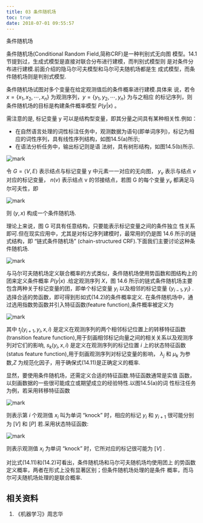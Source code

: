 ```yaml
---
title: 03 条件随机场
toc: true
date: 2018-07-01 09:55:57
---
```


条件随机场



条件随机场(Conditional Random Field,简称CRF)是一种判别式无向图 模型。14.1节提到过，生成式模型是直接对联合分布进行建模，而判别式模型则 是对条件分布进行建模.前面介绍的隐马尔可夫模型和马尔可夫随机场都是生 成式模型，而条件随机场则是判别式模型.

条件随机场试图对多个变量在给定观测值后的条件概率进行建模.具体来 说，若令 $x=\{x_1,x_2,\cdots,x_n\}$ 为观测序列，$y=\{y_1,y_2,\cdots ,y_n\}$ 为与之相应 的标记序列，则条件随机场的目标是构建条件概率模型 $P(y|x)$ 。

需注意的是, 标记变量 y 可以是结构型变量，即其分量之间具有某种相关性.例如：

- 在自然语言处理的词性标注任务中，观测数据为语句(即单词序列)，标记为相应的词性序列，具有线性序列结构，如图14.5(a)所示;
- 在语法分析任务中，输出标记则是语 法树，具有树形结构，如图14.5(b)所示.

![mark](http://images.iterate.site/blog/image/180701/l036b3bC6d.png?imageslim)



令 $G=\langle V,E\rangle$ 表示结点与标记变量 y 中元素一一对应的无向图， $y_v$ 表示与结点 $v$ 对应的标记变量， $n(v)$ 表示结点 v 的邻接结点，若图 G 的每个变量 $y_v$ 都满足马尔可夫性，即

![mark](http://images.iterate.site/blog/image/180701/ha11Aga73H.png?imageslim)

则 $(y,x)$ 构成一个条件随机场.

理论上来说，图 G 可具有任意结构，只要能表示标记变量之间的条件独立 性关系即可.但在现实应用中，尤其是对标记序列建模时，最常用的仍是图 14.6 所示的链式结构，即 “链式条件随机场” (chain-structured CRF).下面我们主要讨论这种条件随机场.

![mark](http://images.iterate.site/blog/image/180701/FFJ6bGH85e.png?imageslim)

与马尔可夫随机场定义联合概率的方式类似，条件随机场使用势函数和图结构上的团来定义条件概率 $P(y|x)$ .给定观测序列 $X$，图 14.6 所示的链式条件随机场主要包含两种关于标记变量的团，即单个标记变量 $y_i$ 以及相邻的标记变量 $\{y_{i-1},y_i\}$ .选择合适的势函数，即可得到形如式(14.2)的条件概率定义. 在条件随机场中，通过选用指数势函数并引入特征函数(feature function),条件概率被定义为

![mark](http://images.iterate.site/blog/image/180701/1K9maeLL2E.png?imageslim)

其中 $t_j(y_{i+1},y_i,x,i)$ 是定义在观测序列的两个相邻标记位置上的转移特征函数(transition feature function),用于刻画相邻标记向量之间的相关关系以及观测序列对它们的影响, $s_k(y_i,x,i)$ 是定义在观测序列的标记位置 $i$ 上的状态特征函数(status feature function),用于刻画观测序列对标记变量的影响， $\lambda_j$ 和 $\mu_k$ 为参数,$Z$ 为规范化因子，用于确保式(14.11)是正确定义的概率.

显然，要使用条件随机场，还需定义合适的特征函数.特征函数通常是实值 函数，以刻画数据的一些很可能成立或期望成立的经验特性.以图14.5(a)的词 性标注任务为例，若采用转移特征函数

![mark](http://images.iterate.site/blog/image/180701/IddLjfhibG.png?imageslim)


则表示第 $i$ 个观测值 $x_i$ 叫为单词 “knock” 时，相应的标记 $y_i$ 和 $y_{i+1}$ 很可能分别为 $[V]$ 和 $[P]$ 若.采用状态特征函数:

![mark](http://images.iterate.site/blog/image/180701/HmKk21lF8a.png?imageslim)


则表示观测值 $x_i$ 为单词 “knock” 时，它所对应的标记很可能为 $[V]$ .

对比式(14.11)和(14.2)可看出，条件随机场和马尔可夫随机场均使用团上 的势函数定义概率，两者在形式上没有显著区别；但条件随机场处理的是条件 概率，而马尔可夫随机场处理的是联合概率.





## 相关资料
1. 《机器学习》周志华
